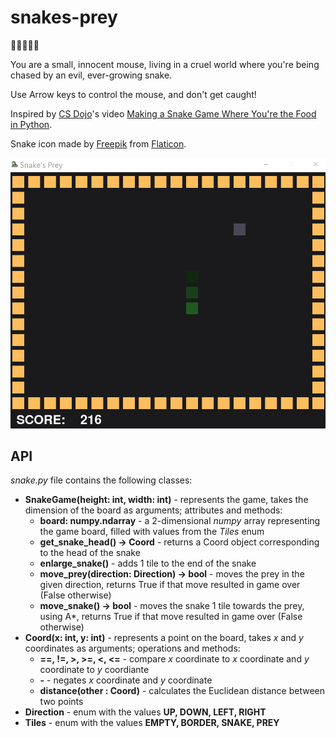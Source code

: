 # snakes-prey

🐁💨💨💨🐍

You are a small, innocent mouse, living in a cruel world where you're being chased by an evil, ever-growing snake.

Use Arrow keys to control the mouse, and don't get caught!

Inspired by [CS Dojo](https://www.youtube.com/channel/UCxX9wt5FWQUAAz4UrysqK9A)'s video [Making a Snake Game Where You're the Food in Python](https://www.youtube.com/watch?v=zH3zyZ4q0oU).

Snake icon made by [Freepik](https://www.freepik.com) from [Flaticon](https://www.flaticon.com/).

![screen capture of the game](snake_game.gif)

## API

_snake.py_ file contains the following classes:

- **SnakeGame(height: int, width: int)** - represents the game, takes the dimension of the board as arguments; attributes and methods:
  - **board: numpy.ndarray** - a 2-dimensional _numpy_ array representing the game board, filled with values from the _Tiles_ enum
  - **get_snake_head() -> Coord** - returns a Coord object corresponding to the head of the snake
  - **enlarge_snake()** - adds 1 tile to the end of the snake
  - **move_prey(direction: Direction) -> bool** - moves the prey in the given direction, returns True if that move resulted in game over (False otherwise)
  - **move_snake() -> bool** - moves the snake 1 tile towards the prey, using A\*, returns True if that move resulted in game over (False otherwise)
- **Coord(x: int, y: int)** - represents a point on the board, takes _x_ and _y_ coordinates as arguments; operations and methods:
  - **==, !=, >, >=, <, <=** - compare _x_ coordinate to _x_ coordinate and _y_ coordinate to _y_ coordiante
  - **-** - negates _x_ coordinate and _y_ coordinate
  - **distance(other : Coord)** - calculates the Euclidean distance between two points
- **Direction** - enum with the values **UP, DOWN, LEFT, RIGHT**
- **Tiles** - enum with the values **EMPTY, BORDER, SNAKE, PREY**

